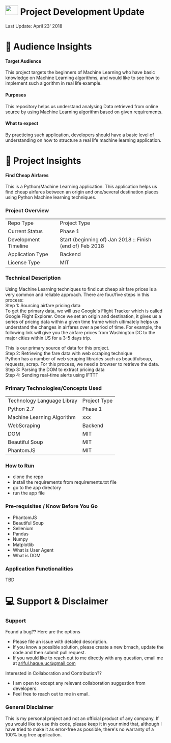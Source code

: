 
<img src="https://user-images.githubusercontent.com/20999114/35537819-a71d5fc4-0519-11e8-9d1f-489ca7ed6822.gif" height="30" width="40"> Project Development Update
====
Last Update: April 23' 2018 


:couple: Audience Insights 
====
#### Target Audience
This project targets the beginners of Machine Learning who have basic knowledge on Machine Learning algorithms, and would like to see how to implement such algorithm in real life example. 

#### Purposes
This repository helps us understand analysing Data retrieved from online source by using Machine Learning algorithm based on given requirements. 

#### What to expect
By practicing such application, developers should have a basic level of understanding on how to structure a real life machine learning application. 

:couple: Project Insights
====
#### Find Cheap Airfares
This is a Python/Machine Learning application. This application helps us find cheap airfares between an origin and one/several destination places using Python Machine learning techniques.


### Project Overview
|  |  |
| --- | --- |
| Repo Type | Project Type |
| Current Status | Phase 1 |
| Development Timeline | Start (beginning of) Jan 2018 :: Finish (end of) Feb 2018 |
| Application Type | Backend |
| License Type | MIT |


### Technical Description
Using Machine Learning techniques to find out cheap air fare prices is a very common and reliable approach. There are four/five steps in this process:
<br />Step 1: Sourcing airfare pricing data
<br />To get the primary data, we will use Google's Flight Tracker which is called Google Flight Explorer. Once we set an origin and destination, it gives us a series of pricing data within a given time frame which ultimately helps us understand the changes in airfares over a period of time. For example, the following link will give you the airfare prices from Washington DC to the major cities within US for a 3-5 days trip. 
<!--
https://www.google.com/flights/explore/#explore;f=IAD,DCA,BWI;t=r-United+States-0x54eab584e432360b%253A0x1c3bb99243deb742;li=3;lx=5;d=2018-04-30
-->
This is our primary source of data for this project.
<br />Step 2: Retrieving the fare data with web scraping technique
<br />Python has a number of web scraping libraries such as beautifulsoup, requests, scrap. For this process, we need a browser to retrieve the data. 
<br />Step 3: Parsing the DOM to extract pricing data
<br />Step 4: Sending real-time alerts using IFTTT


### Primary Technologies/Concepts Used
|  |  |
| --- | --- |
| Technology Language Libray | Project Type |
| Python 2.7 | Phase 1 |
| Machine Learning Algorithm | xxx |
| WebScraping | Backend |
| DOM | MIT |
| Beautiful Soup | MIT |
| PhantomJS | MIT |





### How to Run
  - clone the repo
  - install the requirements from requirements.txt file
  - go to the app directory
  - run the app file
  
  
### Pre-requisites / Know Before You Go
  - PhantomJS
  - Beautiful Soup
  - Sellenium
  - Pandas
  - Numpy
  - Matplotlib
  - What is User Agent
  - What is DOM
  
  
### Application Functionalities
TBD



:computer: Support & Disclaimer
===
### Support
Found a bug?? Here are the options
  - Please file an issue with detailed description.
  - If you know a possible solution, please create a new brnach, update the code and then submit pull request.
  - If you would  like to reach out to me directly with any question, email me at ariful.haque.uc@gmail.com

Interested in Collaboration and Contribution??
  - I am open to except any relevant collaboration suggestion from developers. 
  - Feel free to reach out to me in email.

### General Disclaimer
This is my personal project and not an official product of any company. If you would like to use this code, please keep it in your mind that, although I have tried to make it as error-free as possible, there's no warranty of a 100% bug free application. 
